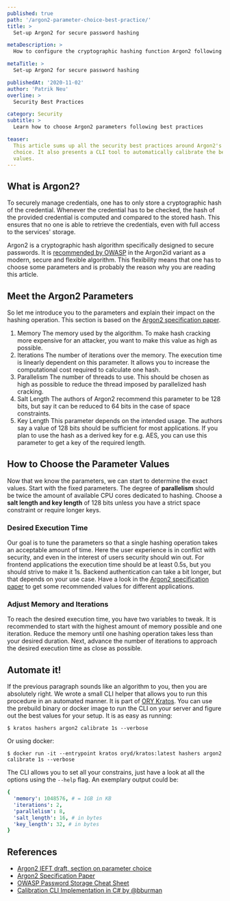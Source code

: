 ```yaml
---
published: true
path: '/argon2-parameter-choice-best-practice/'
title: >
  Set-up Argon2 for secure password hashing 

metaDescription: >
  How to configure the cryptographic hashing function Argon2 following best practices

metaTitle: >
  Set-up Argon2 for secure password hashing

publishedAt: '2020-11-02'
author: 'Patrik Neu'
overline: >
  Security Best Practices

category: Security
subtitle: >
  Learn how to choose Argon2 parameters following best practices

teaser:
  This article sums up all the security best practices around Argon2's secure password hashing algorithm, specifically in regards to parameter
  choice. It also presents a CLI tool to automatically calibrate the best
  values.
---
```


## What is Argon2?

To securely manage credentials, one has to only store a cryptographic hash of
the credential. Whenever the credential has to be checked, the hash of the
provided credential is computed and compared to the stored hash. This ensures
that no one is able to retrieve the credentials, even with full access to the
services' storage.

Argon2 is a cryptographic hash algorithm specifically designed to secure
passwords. It is
[recommended by OWASP](https://cheatsheetseries.owasp.org/cheatsheets/Password_Storage_Cheat_Sheet.html#argon2id)
in the Argon2id variant as a modern, secure and flexible algorithm. This
flexibility means that one has to choose some parameters and is probably the
reason why you are reading this article.

## Meet the Argon2 Parameters

So let me introduce you to the parameters and explain their impact on the
hashing operation. This section is based on the
[Argon2 specification paper](https://password-hashing.net/argon2-specs.pdf).

1. Memory The memory used by the algorithm. To make hash cracking more expensive
   for an attacker, you want to make this value as high as possible.
2. Iterations The number of iterations over the memory. The execution time is
   linearly dependent on this parameter. It allows you to increase the
   computational cost required to calculate one hash.
3. Parallelism The number of threads to use. This should be chosen as high as
   possible to reduce the thread imposed by parallelized hash cracking.
4. Salt Length The authors of Argon2 recommend this parameter to be 128 bits,
   but say it can be reduced to 64 bits in the case of space constraints.
5. Key Length This parameter depends on the intended usage. The authors say a
   value of 128 bits should be sufficient for most applications. If you plan to
   use the hash as a derived key for e.g. AES, you can use this parameter to get
   a key of the required length.

## How to Choose the Parameter Values

Now that we know the parameters, we can start to determine the exact values.
Start with the fixed parameters. The degree of **parallelism** should be twice
the amount of available CPU cores dedicated to hashing. Choose a **salt length
and key length** of 128 bits unless you have a strict space constraint or
require longer keys.

### Desired Execution Time

Our goal is to tune the parameters so that a single hashing operation takes an
acceptable amount of time. Here the user experience is in conflict with
security, and even in the interest of users security should win out. For
frontend applications the execution time should be at least 0.5s, but you should
strive to make it 1s. Backend authentication can take a bit longer, but that
depends on your use case. Have a look in the
[Argon2 specification paper](https://password-hashing.net/argon2-specs.pdf) to
get some recommended values for different applications.

### Adjust Memory and Iterations

To reach the desired execution time, you have two variables to tweak. It is
recommended to start with the highest amount of memory possible and one
iteration. Reduce the memory until one hashing operation takes less than your
desired duration. Next, advance the number of iterations to approach the desired
execution time as close as possible.

## Automate it!

If the previous paragraph sounds like an algorithm to you, then you are
absolutely right. We wrote a small CLI helper that allows you to run this
procedure in an automated manner. It is part of
[ORY Kratos](https://github.com/ory/kratos). You can use the prebuild binary or
docker image to run the CLI on your server and figure out the best values for
your setup. It is as easy as running:

```
$ kratos hashers argon2 calibrate 1s --verbose
```

Or using docker:

```
$ docker run -it --entrypoint kratos oryd/kratos:latest hashers argon2 calibrate 1s --verbose
```

The CLI allows you to set all your constrains, just have a look at all the
options using the `--help` flag. An exemplary output could be:

```yaml
{
  'memory': 1048576, # = 1GB in KB
  'iterations': 2,
  'parallelism': 8,
  'salt_length': 16, # in bytes
  'key_length': 32, # in bytes
}
```

## References

- [Argon2 IEFT draft, section on parameter choice](https://tools.ietf.org/html/draft-irtf-cfrg-argon2-11#section-4)
- [Argon2 Specification Paper](https://password-hashing.net/argon2-specs.pdf)
- [OWASP Password Storage Cheat Sheet](https://cheatsheetseries.owasp.org/cheatsheets/Password_Storage_Cheat_Sheet.html)
- [Calibration CLI Implementation in C# by @bburman](https://github.com/bburman/Twelve21.PasswordStorage)
